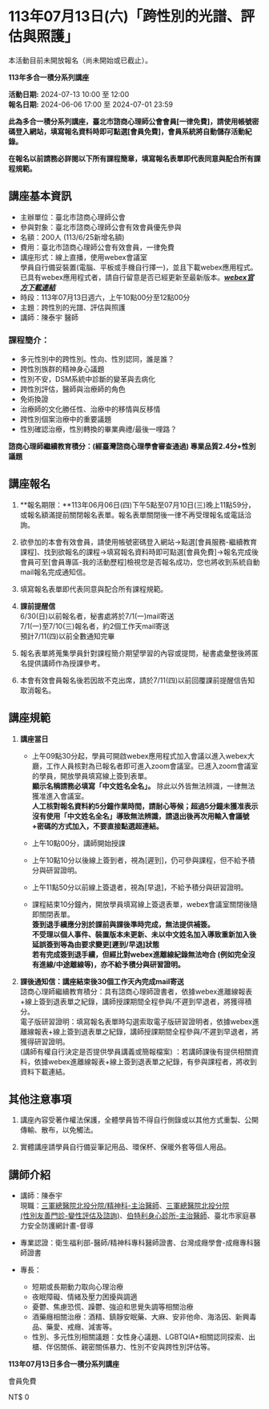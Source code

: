 # 113年07月13日(六)「跨性別的光譜、評估與照護」

本活動目前未開放報名（尚未開始或已截止）。

**113年多合一積分系列講座**

**活動日期:** 2024-07-13 10:00 至 12:00  
**報名日期:** 2024-06-06 17:00 至 2024-07-01 23:59

**此為多合一積分系列講座，臺北市諮商心理師公會會員[一律免費]，請使用帳號密碼登入網站，填寫報名資料時即可點選[會員免費]，會員系統將自動儲存活動紀錄。**

**在報名以前請務必詳閱以下所有課程簡章，填寫報名表單即代表同意與配合所有課程規範。**

## 講座基本資訊

- 主辦單位：臺北市諮商心理師公會
- 參與對象：臺北市諮商心理師公會有效會員優先參與
- 名額：200人 (113/6/25新增名額)
- 費用：臺北市諮商心理師公會有效會員，一律免費
- 講座形式：線上直播，使用webex會議室  
  學員自行備妥裝置(電腦、平板或手機自行擇一)，並且下載webex應用程式。已具有webex應用程式者，請自行留意是否已經更新至最新版本。[**_webex官方下載連結_**](https://www.webex.com/zh-tw/downloads.html)
- 時段：113年07月13日週六，上午10點00分至12點00分
- 主題：跨性別的光譜、評估與照護
- 講師：陳泰宇 醫師

### 課程簡介：

- 多元性別中的跨性別。性向、性別認同，誰是誰？
- 跨性別族群的精神身心議題
- 性別不安，DSM系統中診斷的變革與去病化
- 跨性別評估，醫師與治療師的角色
- 免術換證
- 治療師的文化勝任性、治療中的移情與反移情
- 跨性別個案治療中的重要議題
- 性別確認治療，性別轉換的畢業典禮/最後一哩路？

**諮商心理師繼續教育積分：(經臺灣諮商心理學會審查通過) 專業品質2.4分+性別議題**

## 講座報名

1. **報名期限：**113年06月06日(四)下午5點至07月10日(三)晚上11點59分，或報名額滿提前關閉報名表單。報名表單關閉後一律不再受理報名或電話洽詢。
   
2. 欲參加的本會有效會員，請使用帳號密碼登入網站→點選[會員服務-繼續教育課程]、找到欲報名的課程→填寫報名資料時即可點選[會員免費]→報名完成後會員可至[會員專區-我的活動歷程]檢視您是否報名成功，您也將收到系統自動mail報名完成通知信。

3. 填寫報名表單即代表同意與配合所有課程規範。

4. **課前提醒信**  
   6/30(日)以前報名者，秘書處將於7/1(一)mail寄送  
   7/1(一)至7/10(三)報名者，約2個工作天mail寄送  
   預計7/11(四)以前全數通知完畢

5. 報名表單將蒐集學員針對課程簡介期望學習的內容或提問，秘書處彙整後將匿名提供講師作為授課參考。

6. 本會有效會員報名後若因故不克出席，請於7/11(四)以前回覆課前提醒信告知取消報名。

## 講座規範

1. **講座當日**  
   - 上午09點30分起，學員可開啟webex應用程式加入會議以進入webex大廳，工作人員核對為已報名者即可進入zoom會議室。已進入zoom會議室的學員，開放學員填寫線上簽到表單。  
   **顯示名稱請務必填寫「中文姓名全名」。** 除此以外皆無法辨識，一律無法獲准進入會議室。  
   **人工核對報名資料約5分鐘作業時間，請耐心等候；超過5分鐘未獲准表示沒有使用「中文姓名全名」導致無法辨識，請退出後再次用輸入會議號+密碼的方式加入，不要直接點選超連結。**
   
   - 上午10點00分，講師開始授課  
   - 上午10點10分以後線上簽到者，視為[遲到]，仍可參與課程，但不給予積分與研習證明。  
   - 上午11點50分以前線上簽退者，視為[早退]，不給予積分與研習證明。  
   - 課程結束10分鐘內，開放學員填寫線上簽退表單，webex會議室關閉後隨即關閉表單。  
   **簽到退手續應分別於課前與課後準時完成，無法提供補簽。**  
   **不受理以個人事件、裝置版本未更新、未以中文姓名加入導致重新加入後延誤簽到等為由要求變更[遲到/早退]狀態**  
   **若有完成簽到退手續，但經比對webex進離線紀錄無法吻合 (例如完全沒有進線/中途離線等)，亦不給予積分與研習證明。**

2. **課後通知信：講座結束後30個工作天內完成mail寄送**  
   諮商心理師繼續教育積分：具有諮商心理師證書者，依據webex進離線報表+線上簽到退表單之紀錄，講師授課期間全程參與/不遲到早退者，將獲得積分。  
   電子版研習證明：填寫報名表單時勾選索取電子版研習證明者，依據webex進離線報表+線上簽到退表單之紀錄，講師授課期間全程參與/不遲到早退者，將獲得研習證明。  
   (講師有權自行決定是否提供學員講義或簡報檔案) ：若講師課後有提供相關資料，依據webex進離線報表+線上簽到退表單之紀錄，有參與課程者，將收到資料下載連結。

## 其他注意事項

1. 講座內容受著作權法保護，全體學員皆不得自行側錄或以其他方式重製、公開傳輸、散布，以免觸法。

2. 實體講座請學員自行備妥筆記用品、環保杯、保暖外套等個人用品。

## 講師介紹

- 講師：陳泰宇  
  現職：[三軍總醫院北投分院/精神科-主治醫師](https://wwwv.tsgh.ndmctsgh.edu.tw/docdet/194/30000/25075/1926)、[三軍總醫院北投分院](https://wwwv.tsgh.ndmctsgh.edu.tw/unit/30000/26503)  
  [(性別友善門診-變性評估及諮詢)](https://wwwv.tsgh.ndmctsgh.edu.tw/unit/30000/26503)、[伯特利身心診所\-主治醫師](https://bethelpsychiatry.mystrikingly.com/blog/dr-taiyu-chen)、臺北市家庭暴力安全防護網計畫-督導

- 專業認證：衛生福利部-醫師/精神科專科醫師證書、台灣成癮學會-成癮專科醫師證書

- 專長：
  - 短期或長期動力取向心理治療
  - 夜眠障礙、情緒及壓力困擾與調適
  - 憂鬱、焦慮恐慌、躁鬱、強迫和思覺失調等相關治療
  - 酒藥癮相關治療：酒精、鎮靜安眠藥、大麻、安非他命、海洛因、新興毒品、藥愛、戒癮、減害等。
  - 性別、多元性別相關議題：女性身心議題、LGBTQIA+相關認同探索、出櫃、伴侶關係、親密關係暴力、性別不安與跨性別評估等。

**113年07月13日多合一積分系列講座**

會員免費

NT$ 0
